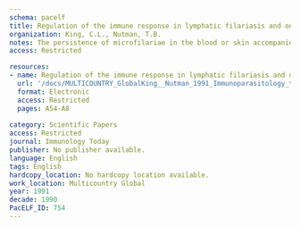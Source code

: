```yaml
---
schema: pacelf
title: Regulation of the immune response in lymphatic filariasis and onchocerciasis
organization: King, C.L., Nutman, T.B.
notes: The persistence of microfilariae in the blood or skin accompanied by a prominent eosinophilia and elevated serum IgE levels are common features of human infection with filarial parasites. In this review Christopher King and Thomas Nutman discuss recent findings on the role of interleukin 4 (IL-4), IL-5 and gamma-interferon (IFN-γ) in the induction of these immediate hypersensitivity responses. They discuss the role of hypersensitivity in immunity, the development of immune tolerance to filarial antigens and suggest that could explain the impaired immune response of some individuals to filarial infections and the persistence of the microfilaremic state.
access: Restricted

resources:
- name: Regulation of the immune response in lymphatic filariasis and onchocerciasis
  url: '/docs/MULTICOUNTRY_GlobalKing__Nutman_1991_Immunoparasitology_today_1-s2.0-S0167569905800167-main.txt'
  format: Electronic
  access: Restricted
  pages: A54-A8
 
category: Scientific Papers
access: Restricted
journal: Immunology Today
publisher: No publisher available. 
language: English 
tags: English 
hardcopy_location: No hardcopy location available.
work_location: Multicountry Global
year: 1991
decade: 1990
PacELF_ID: 754
---
```

